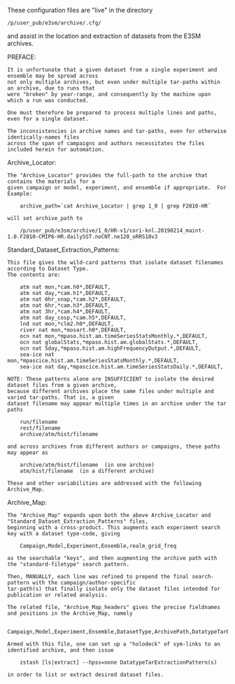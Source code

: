 
  These configuration files are "live" in the directory

	/p/user_pub/e3sm/archive/.cfg/

  and assist in the location and extraction of datasets from the E3SM archives.

PREFACE:

	It is unfortunate that a given dataset from a single experiment and ensemble may be spread across
	not only multiple archives, but even under multiple tar-paths within an archive, due to runs that 
	were "broken" by year-range, and consequently by the machine upon which a run was conducted.

	One must therefore be prepared to process multiple lines and paths, even for a single dataset.

	The inconsistencies in archive names and tar-paths, even for otherwise identically-names files
	across the span of campaigns and authors necessitates the files included herein for automation.


Archive_Locator:

	The "Archive_Locator" provides the full-path to the archive that contains the materials for a
	given campaign or model, experiment, and ensemble if appropriate.  For Example:

		archive_path=`cat Archive_Locator | grep 1_0 | grep F2010-HR`

	will set archive_path to

		/p/user_pub/e3sm/archive/1_0/HR-v1/cori-knl.20190214_maint-1.0.F2010-CMIP6-HR.dailySST.noCNT.ne120_oRRS18v3


Standard_Dataset_Extraction_Patterns:

	This file gives the wild-card patterns that isolate dataset filenames according to Dataset Type.
	The contents are:

		atm nat mon,*cam.h0*,DEFAULT,
		atm nat day,*cam.h1*,DEFAULT,
		atm nat 6hr_snap,*cam.h2*,DEFAULT,
		atm nat 6hr,*cam.h3*,DEFAULT,
		atm nat 3hr,*cam.h4*,DEFAULT,
		atm nat day_cosp,*cam.h5*,DEFAULT,
		lnd nat mon,*clm2.h0*,DEFAULT,
		river nat mon,*mosart.h0*,DEFAULT,
		ocn nat mon,*mpaso.hist.am.timeSeriesStatsMonthly.*,DEFAULT,
		ocn nat globalStats,*mpaso.hist.am.globalStats.*,DEFAULT,
		ocn nat 5day,*mpaso.hist.am.highFrequencyOutput.*,DEFAULT,
		sea-ice nat mon,*mpascice.hist.am.timeSeriesStatsMonthly.*,DEFAULT,
		sea-ice nat day,*mpascice.hist.am.timeSeriesStatsDaily.*,DEFAULT,

	NOTE: These patterns alone are INSUFFICIENT to isolate the desired dataset files from a given archive, 
	because different archives place the same files under multiple and varied tar-paths. That is, a given
	dataset filename may appear multiple times in an archive under the tar paths

		run/filename
		rest/filename
		archive/atm/hist/filename

	and across archives from different authors or campaigns, these paths may appear as

		archive/atm/hist/filename  (in one archive)
		atm/hist/filename  (in a different archive)

	These and other variabilities are addressed with the following Archive_Map.


Archive_Map:

	The "Archive_Map" expands upon both the above Archive_Locator and "Standard_Dataset_Extraction_Patterns" files,
	beginning with a cross-product. This augments each experiment search key with a dataset type-code, giving

		Campaign,Model,Experiment,Ensemble,realm_grid_freq

	as the searchable "keys", and then augmenting the archive path with the "standard-filetype" search pattern.

	Then, MANUALLY, each line was refined to prepend the final search-pattern with the campaign/author-specific
	tar-path(s) that finally isolate only the dataset files intended for publication or related analysis.

	The related file, "Archive_Map_headers" gives the precise fieldnames and positions in the Archive_Map, namely

		Campaign,Model,Experiment,Ensemble,DatasetType,ArchivePath,DatatypeTarExtractionPattern,Notes

	Armed with this file, one can set up a "holodeck" of sym-links to an identified archive, and then issue

		zstash [ls|extract] --hpss=none DatatypeTarExtractionPattern(s)

	in order to list or extract desired dataset files.


